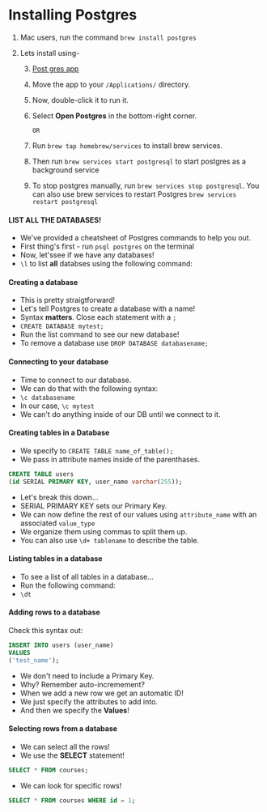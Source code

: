 # Installing Postgres

1.  Mac users, run the command `brew install postgres`
2.  Lets install using-

	3.  [Post gres app](https://postgresapp.com/)
	3.  Move the app to your `/Applications/` directory.
	4.  Now, double-click it to run it.
	5.  Select **Open Postgres** in the bottom-right corner.
			
			OR
			
	1. Run `brew tap homebrew/services` to install brew services.
	2. Then run `brew services start postgresql` to start postgres as a background service
	3. To stop postgres manually, run `brew services stop postgresql`. You can also use brew services to restart Postgres `brew services restart postgresql`


####  LIST ALL THE DATABASES!

* We've provided a cheatsheet of Postgres commands to help you out.
* First thing's first - run `psql postgres` on the terminal 
* Now, let'ssee if we have any databases!
* `\l` to list **all** databses using the following command:

#### Creating a database

* This is pretty straigtforward!
* Let's tell Postgres to create a database with a name!
* Syntax **matters**. Close each statement with a `;`
* `CREATE DATABASE mytest;`
* Run the list command to see our new database!
* To remove a database use `DROP DATABASE databasename;`

#### Connecting to your database
	
* Time to connect to our database.
* We can do that with the following syntax:
* `\c databasename`
* In our case, `\c mytest`
* We can't do anything inside of our DB until we connect to it.

####  Creating tables in a Database

* We specify to `CREATE TABLE name_of_table();`
* We pass in attribute names inside of the parenthases.

```sql
CREATE TABLE users 
(id SERIAL PRIMARY KEY, user_name varchar(255));
```

* Let's break this down...
* SERIAL PRIMARY KEY sets our Primary Key.
* We can now define the rest of our values using `attribute_name` with an associated `value_type`
* We organize them using commas to split them up.
* You can also use `\d+ tablename` to describe the table.

#### Listing tables in a database

* To see a list of all tables in a database...
* Run the following command:
* `\dt`


#### Adding rows to a database

Check this syntax out:

```sql
INSERT INTO users (user_name)
VALUES
('test_name');
```

* We don't need to include a Primary Key.
* Why? Remember auto-incremement?
* When we add a new row we get an automatic ID!
* We just specify the attributes to add into.
* And then we specify the **Values**!


#### Selecting rows from a database

* We can select all the rows!
* We use the **SELECT** statement!

```sql
SELECT * FROM courses;
```

* We can look for specific rows!

```sql
SELECT * FROM courses WHERE id = 1;
```

